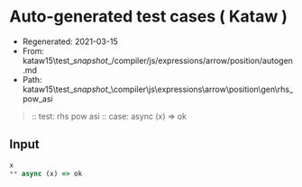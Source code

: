 # Auto-generated test cases ( Kataw )
- Regenerated: 2021-03-15
- From: kataw15\test\__snapshot__/compiler/js/expressions/arrow/position/autogen.md
- Path: kataw15\test\__snapshot__\compiler\js\expressions\arrow\position\gen\rhs_pow_asi
> :: test: rhs pow asi
> :: case: async (x) => ok
## Input

`````js
x
** async (x) => ok
`````

